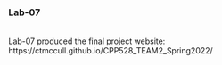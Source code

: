 
### Lab-07
<br>
Lab-07 produced the final project website: https://ctmccull.github.io/CPP528_TEAM2_Spring2022/
